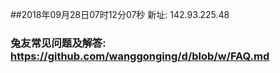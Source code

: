 ##2018年09月28日07时12分07秒 新址: 142.93.225.48
### 兔友常见问题及解答: https://github.com/wanggonging/d/blob/w/FAQ.md
